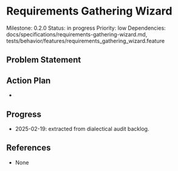 # Requirements Gathering Wizard
Milestone: 0.2.0
Status: in progress
Priority: low
Dependencies: docs/specifications/requirements-gathering-wizard.md, tests/behavior/features/requirements_gathering_wizard.feature

## Problem Statement
<description>


## Action Plan
- <tasks>

## Progress
- 2025-02-19: extracted from dialectical audit backlog.

## References
- None

